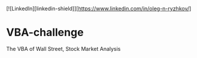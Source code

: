 <!-- PROJECT SHIELDS -->
<!--
-->
[![LinkedIn][linkedin-shield]][https://www.linkedin.com/in/oleg-n-ryzhkov/]

# VBA-challenge
The VBA of Wall Street, Stock Market Analysis
